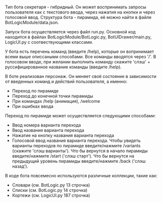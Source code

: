 Тип бота секретаря - гибридный. Он может воспринимать запросы пользователя как с текстового ввода, через нажатия на кнопки и через голосовой ввод. Структура бота - пирамида, её можно найти в файле BotLogicModule/data.json.

Запуск бота осуществляется через файл run.py. Основной код находится в файлах BotLogicModule/BotLogic.py, BotUIDrawer/main.py, LogicUI.py с соотвествующими классами.

У бота есть перечень команд (введите /help), которые он вопринимает всеми выше описсаными способами. Все команды вводятся через '/'. В голосовом вводе, при желании выполнить команду скажите 'слэш' + руссифицированное название команды (введите /help).

В боте реализован персонаж. Он меняет своё состояние в зависимости от введенных команд и действий пользователя, а именно:
- Переход по пирамиде
- Переход до конечной точки пирамиды
- При командах /help (анимация), /welcome
- При ошибках ввода

Переход по пирамиде может осуществляется следующими способами:
- Ввод номера варианта перехода
- Ввод названия варианта перехода
- Нажатие на кнопку названия варианта перехода
- Голосовой ввод названия варианта перехода.
Чтобы увидеть варианты переходов по пирамиде введите/нажмите /variants (скажите 'слэш варианты'). Что бы вернутся в начало пирамиды введите/нажмите /start ('слэш старт'). Что бы вернутся на предыдущий уровень пирамиды введите/нажмите /back ('слэш назад').

В коде бота повсемесно используются различные коллекции, такие как:
- Словари (см. BotLogic.py 13 строчка)
- Списки (см. BotLogic.py 14 строчка)
- Кортежи (см. LogicUI.py 187 строчка)
